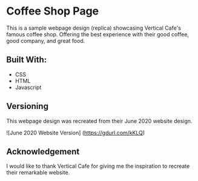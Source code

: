 # Coffee Shop Page
This is a sample webpage design (replica) showcasing Vertical Cafe's famous coffee shop. Offering the best experience with their good coffee, good company, and great food.

## Built With:
* CSS
* HTML
* Javascript

## Versioning
This webpage design was recreated from their June 2020 website design.

![June 2020 Website Version] (https://gdurl.com/kKLQ)

## Acknowledgement
I would like to thank Vertical Cafe for giving me the inspiration to recreate their remarkable website.